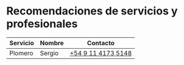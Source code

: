 # Recomendaciones de servicios y profesionales

| Servicio | Nombre | Contacto 
|---|---|---
| Plomero | Sergio | [+54 9 11 4173 5148](tel:5491141735148)
